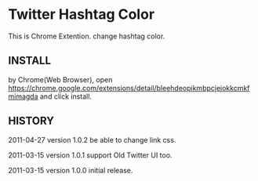 # Twitter Hashtag Color #

This is Chrome Extention. change hashtag color.

## INSTALL ##

by Chrome(Web Browser), open https://chrome.google.com/extensions/detail/bleehdeopikmbpcjejokkcmkfmimagda and click install.

## HISTORY ##

2011-04-27 version 1.0.2 be able to change link css.

2011-03-15 version 1.0.1 support Old Twitter UI too.

2011-03-15 version 1.0.0 initial release.

